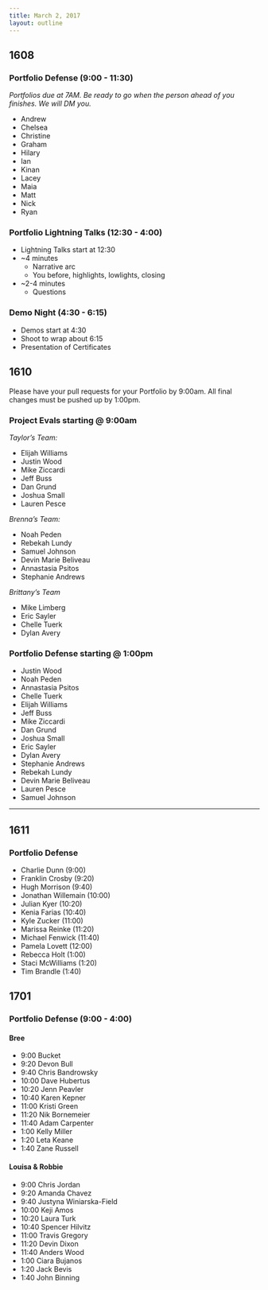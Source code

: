 ```yaml
---
title: March 2, 2017
layout: outline
---
```


## 1608

### Portfolio Defense (9:00 - 11:30)
*Portfolios due at 7AM. Be ready to go when the person ahead of you finishes. We will DM you.*

* Andrew
* Chelsea
* Christine
* Graham
* Hilary
* Ian
* Kinan
* Lacey
* Maia
* Matt
* Nick
* Ryan

### Portfolio Lightning Talks (12:30 - 4:00)

* Lightning Talks start at 12:30
* ~4 minutes
  * Narrative arc
  * You before, highlights, lowlights, closing
* ~2-4 minutes
  * Questions

### Demo Night (4:30 - 6:15)

* Demos start at 4:30
* Shoot to wrap about 6:15
* Presentation of Certificates

## 1610

Please have your pull requests for your Portfolio by 9:00am.
All final changes must be pushed up by 1:00pm.  

### Project Evals starting @ 9:00am

*Taylor’s Team:*

* Elijah Williams  
* Justin Wood  
* Mike Ziccardi  
* Jeff Buss  
* Dan Grund  
* Joshua Small  
* Lauren Pesce  

*Brenna’s Team:*

* Noah Peden  
* Rebekah Lundy  
* Samuel Johnson  
* Devin Marie Beliveau  
* Annastasia Psitos  
* Stephanie Andrews  

*Brittany’s Team*

* Mike Limberg  
* Eric Sayler  
* Chelle Tuerk  
* Dylan Avery  

### Portfolio Defense starting @ 1:00pm
* Justin Wood  
* Noah Peden  
* Annastasia Psitos  
* Chelle Tuerk  
* Elijah Williams  
* Jeff Buss  
* Mike Ziccardi  
* Dan Grund  
* Joshua Small  
* Eric Sayler  
* Dylan Avery  
* Stephanie Andrews  
* Rebekah Lundy  
* Devin Marie Beliveau  
* Lauren Pesce  
* Samuel Johnson  

--------------------------------------------

## 1611

### Portfolio Defense

* Charlie Dunn (9:00)
* Franklin Crosby (9:20)
* Hugh Morrison (9:40)
* Jonathan Willemain (10:00)
* Julian Kyer (10:20)
* Kenia Farias (10:40)
* Kyle Zucker (11:00)
* Marissa Reinke (11:20)
* Michael Fenwick (11:40)
* Pamela Lovett (12:00)
* Rebecca Holt (1:00)
* Staci McWilliams (1:20)
* Tim Brandle (1:40)

## 1701

### Portfolio Defense (9:00 - 4:00)

#### Bree

* 9:00 Bucket
* 9:20 Devon Bull
* 9:40 Chris Bandrowsky
* 10:00 Dave Hubertus
* 10:20 Jenn Peavler
* 10:40 Karen Kepner
* 11:00 Kristi Green
* 11:20 Nik Bornemeier
* 11:40 Adam Carpenter
* 1:00 Kelly Miller
* 1:20 Leta Keane
* 1:40 Zane Russell

#### Louisa & Robbie

* 9:00 Chris Jordan
* 9:20 Amanda Chavez
* 9:40 Justyna Winiarska-Field
* 10:00 Keji Amos
* 10:20 Laura Turk
* 10:40 Spencer Hilvitz
* 11:00 Travis Gregory
* 11:20 Devin Dixon
* 11:40 Anders Wood
* 1:00 Ciara Bujanos
* 1:20 Jack Bevis
* 1:40 John Binning
